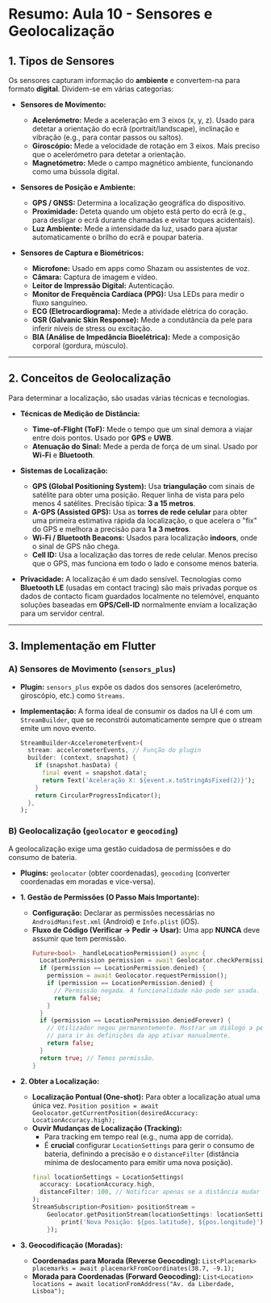# Resumo: Aula 10 - Sensores e Geolocalização

## 1. Tipos de Sensores

Os sensores capturam informação do **ambiente** e convertem-na para formato **digital**. Dividem-se em várias categorias:

- **Sensores de Movimento:**
    - **Acelerómetro:** Mede a aceleração em 3 eixos (x, y, z). Usado para detetar a orientação do ecrã (portrait/landscape), inclinação e vibração (e.g., para contar passos ou saltos).
    - **Giroscópio:** Mede a velocidade de rotação em 3 eixos. Mais preciso que o acelerómetro para detetar a orientação.
    - **Magnetómetro:** Mede o campo magnético ambiente, funcionando como uma bússola digital.

- **Sensores de Posição e Ambiente:**
    - **GPS / GNSS:** Determina a localização geográfica do dispositivo.
    - **Proximidade:** Deteta quando um objeto está perto do ecrã (e.g., para desligar o ecrã durante chamadas e evitar toques acidentais).
    - **Luz Ambiente:** Mede a intensidade da luz, usado para ajustar automaticamente o brilho do ecrã e poupar bateria.

- **Sensores de Captura e Biométricos:**
    - **Microfone:** Usado em apps como Shazam ou assistentes de voz.
    - **Câmara:** Captura de imagem e vídeo.
    - **Leitor de Impressão Digital:** Autenticação.
    - **Monitor de Frequência Cardíaca (PPG):** Usa LEDs para medir o fluxo sanguíneo.
    - **ECG (Eletrocardiograma):** Mede a atividade elétrica do coração.
    - **GSR (Galvanic Skin Response):** Mede a condutância da pele para inferir níveis de stress ou excitação.
    - **BIA (Análise de Impedância Bioelétrica):** Mede a composição corporal (gordura, músculo).

---

## 2. Conceitos de Geolocalização

Para determinar a localização, são usadas várias técnicas e tecnologias.

- **Técnicas de Medição de Distância:**
    - **Time-of-Flight (ToF):** Mede o tempo que um sinal demora a viajar entre dois pontos. Usado por **GPS** e **UWB**.
    - **Atenuação do Sinal:** Mede a perda de força de um sinal. Usado por **Wi-Fi** e **Bluetooth**.

- **Sistemas de Localização:**
    - **GPS (Global Positioning System):** Usa **triangulação** com sinais de satélite para obter uma posição. Requer linha de vista para pelo menos 4 satélites. Precisão típica: **3 a 15 metros**.
    - **A-GPS (Assisted GPS):** Usa as **torres de rede celular** para obter uma primeira estimativa rápida da localização, o que acelera o "fix" do GPS e melhora a precisão para **1 a 3 metros**.
    - **Wi-Fi / Bluetooth Beacons:** Usados para localização **indoors**, onde o sinal de GPS não chega.
    - **Cell ID:** Usa a localização das torres de rede celular. Menos preciso que o GPS, mas funciona em todo o lado e consome menos bateria.

- **Privacidade:** A localização é um dado sensível. Tecnologias como **Bluetooth LE** (usadas em contact tracing) são mais privadas porque os dados de contacto ficam guardados localmente no telemóvel, enquanto soluções baseadas em **GPS/Cell-ID** normalmente enviam a localização para um servidor central.

---

## 3. Implementação em Flutter

### A) Sensores de Movimento (`sensors_plus`)
- **Plugin:** `sensors_plus` expõe os dados dos sensores (acelerómetro, giroscópio, etc.) como `Streams`.
- **Implementação:** A forma ideal de consumir os dados na UI é com um `StreamBuilder`, que se reconstrói automaticamente sempre que o stream emite um novo evento.

    ```dart
    StreamBuilder<AccelerometerEvent>(
      stream: accelerometerEvents, // Função do plugin
      builder: (context, snapshot) {
        if (snapshot.hasData) {
          final event = snapshot.data!;
          return Text('Aceleração X: ${event.x.toStringAsFixed(2)}');
        }
        return CircularProgressIndicator();
      },
    );
    ```

### B) Geolocalização (`geolocator` e `geocoding`)
A geolocalização exige uma gestão cuidadosa de permissões e do consumo de bateria.

- **Plugins:** `geolocator` (obter coordenadas), `geocoding` (converter coordenadas em moradas e vice-versa).

- **1. Gestão de Permissões (O Passo Mais Importante):**
    - **Configuração:** Declarar as permissões necessárias no `AndroidManifest.xml` (Android) e `Info.plist` (iOS).
    - **Fluxo de Código (Verificar -> Pedir -> Usar):** Uma app **NUNCA** deve assumir que tem permissão.
        ```dart
        Future<bool> _handleLocationPermission() async {
          LocationPermission permission = await Geolocator.checkPermission();
          if (permission == LocationPermission.denied) {
            permission = await Geolocator.requestPermission();
            if (permission == LocationPermission.denied) {
              // Permissão negada. A funcionalidade não pode ser usada.
              return false;
            }
          }
          if (permission == LocationPermission.deniedForever) {
            // Utilizador negou permanentemente. Mostrar um diálogo a pedir
            // para ir às definições da app ativar manualmente.
            return false;
          }
          return true; // Temos permissão.
        }
        ```

- **2. Obter a Localização:**
    - **Localização Pontual (One-shot):** Para obter a localização atual uma única vez.
      `Position position = await Geolocator.getCurrentPosition(desiredAccuracy: LocationAccuracy.high);`
    - **Ouvir Mudanças de Localização (Tracking):**
      - Para tracking em tempo real (e.g., numa app de corrida).
      - É **crucial** configurar `LocationSettings` para gerir o consumo de bateria, definindo a precisão e o `distanceFilter` (distância mínima de deslocamento para emitir uma nova posição).
      ```dart
      final locationSettings = LocationSettings(
        accuracy: LocationAccuracy.high,
        distanceFilter: 100, // Notificar apenas se a distância mudar 100 metros.
      );
      StreamSubscription<Position> positionStream =
          Geolocator.getPositionStream(locationSettings: locationSettings).listen((Position pos) {
              print('Nova Posição: ${pos.latitude}, ${pos.longitude}');
          });
      ```

- **3. Geocodificação (Moradas):**
    - **Coordenadas para Morada (Reverse Geocoding):**
      `List<Placemark> placemarks = await placemarkFromCoordinates(38.7, -9.1);`
    - **Morada para Coordenadas (Forward Geocoding):**
      `List<Location> locations = await locationFromAddress("Av. da Liberdade, Lisboa");` 